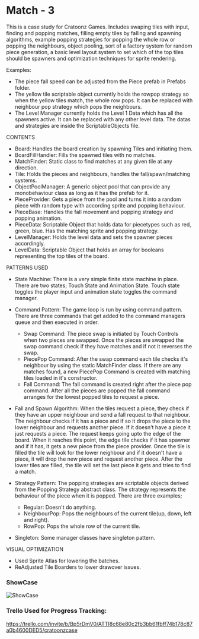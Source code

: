 # Match - 3

This is a case study for Cratoonz Games. Includes swaping tiles with input, finding and popping matches, filling empty tiles by falling and spawning algorithms, example popping strategies for popping the whole row or popping the neighbours, object pooling, sort of a factory system for random piece generation, a basic level layout system to set which of the top tiles should be spawners and optimization techniques for sprite rendering.

Examples:
- The piece fall speed can be adjusted from the Piece prefab in Prefabs folder.
- The yellow tile scriptable object currently holds the rowpop strategy so when the yellow tiles match, the whole row pops. It can be replaced with neighbour pop strategy which pops the neighbours.
- The Level Manager currently holds the Level 1 Data which has all the spawners active. It can be replaced with any other level data.
The datas and strategies are inside the ScriptableObjects file.

CONTENTS

- Board: Handles the board creation by spawning Tiles and initiating them. 
- BoardFillHandler: Fills the spawned tiles with no matches. 
- MatchFinder: Static class to find matches at any given tile at any direction. 
- Tile: Holds the pieces and neighbours, handles the fall/spawn/matching systems. 
- ObjectPoolManager: A generic object pool that can provide any monobehaviour class as long as it has the prefab for it. 
- PieceProvider: Gets a piece from the pool and turns it into a random piece with random type with according sprite and popping behaviour. 
- PieceBase: Handles the fall movement and popping strategy and popping animation. 
- PieceData: Scriptable Object that holds data for piecetypes such as red, green, blue. Has the matching sprite and popping strategy. 
- LevelManager: Holds the level data and sets the spawner pieces accordingly. 
- LevelData: Scriptable Object that holds an array for booleans representing the top tiles of the board. 


PATTERNS USED

- State Machine:
There is a very simple finite state machine in place. There are two states; Touch State and Animation State. Touch state toggles the player input and animation state toggles the command manager.

- Command Pattern:
The game loop is run by using command pattern. There are three commands that get added to the command managers queue and then executed in order.
   * Swap Command: The piece swap is initiated by Touch Controls when two pieces are swapped. Once the pieces are swapped the swap command check if they have matches and if not it reverses the swap.
   * PiecePop Command: After the swap command each tile checks it's neighbour by using the static MatchFinder class. If there are any matches found,  a new                   PiecePop Command is created with matching tiles loaded in it's constructor.
   * Fall Command: The fall command is created right after the piece pop command. After all the pieces are popped the fall command arranges for the lowest popped tiles to     request a piece.
   
- Fall and Spawn Algorithm:
When the tiles request a piece, they check if they have an upper neighbour and send a fall request to that neighbour. The neighbour checks if it has a piece and if so it drops the piece to the lower neighbour and requests another piece. If it doesn't have a piece it just requests a piece. The request keeps going upto the edge of the board. When it reaches this point, the edge tile checks if it has spawner and if it has, it gets a new piece from the piece provider. Once the tile is filled the tile will look for the lower neighbour and if it doesn't have a piece, it will drop the new piece and request another piece. After the lower tiles are filled, the tile will set the last piece it gets and tries to find a match.

- Strategy Pattern:
The popping strategies are scriptable objects derived from the Popping Strategy abstract class. The strategy represents the behaviour of the piece when it is popped. There are three examples;
  * Regular: Doesn't do anything.
  * NeighbourPop: Pops the neighbours of the current tile(up, down, left and right).
  * RowPop: Pops the whole row of the current tile.

- Singleton:
Some manager classes have singleton pattern.


VISUAL OPTIMIZATION

- Used Sprite Atlas for lowering the batches.
- ReAdjusted Tile Boarders to lower drawover issues.

### **ShowCase**
![ShowCase](https://github.com/TrasqualInterviewCases/Match3Case/blob/main/ShowCase/ShowCase.gif)


### **Trello Used for Progress Tracking:**
https://trello.com/invite/b/Bp5rDmV0/ATTI8c68e80c2fb3bb61fbff74b178c87a0b4600DED5/cratoonzcase
